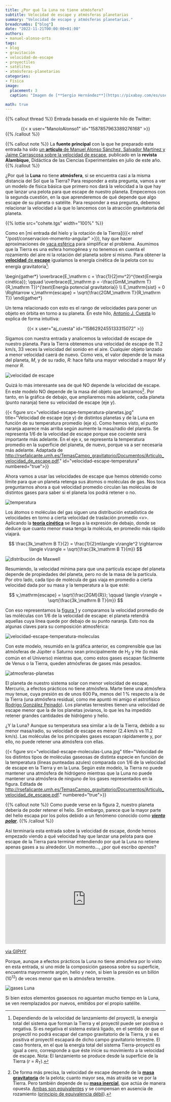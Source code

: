 ```yaml
---
title: ¿Por qué la Luna no tiene atmósfera?
subtitle: Velocidad de escape y atmósferas planetarias
summary: "Velocidad de escape y atmósferas planetarias."
breadcrumbs: ["blog"]
date: "2022-11-21T00:00:00+01:00"
authors:
- manuel-alonso-orts
tags:
- blog
- gravitación
- velocidad-de-escape
- proyectiles
- satélites
- atmósferas-planetarias
categories:
- Física
image:
  placement: 3
  caption: "Imagen de [**Sergio Hernández**](https://pixabay.com/es/users/sergioht87-8948976/) en [Pixabay](https://pixabay.com/es/)"

math: true
---
```


{{% callout thread %}}
Entrada basada en el siguiente hilo de Twitter:
<div align="center">
{{< x user="ManoloAlonso1" id="1587857963389276168" >}}
</div>
{{% /callout %}}

{{% callout note %}}
La **fuente principal** con la que he preparado esta entrada ha sido [un **artículo** de Manuel Alonso Sánchez, Salvador Martínez y Jaime Carrascosa sobre la velocidad de escape](http://rsefalicante.umh.es/TemasCampo_gravitatorio/Documentos/Articulo_velocidad_de_escape.pdf), publicado en la **revista Alambique**, Didáctica de las Ciencias Experimentales en julio de este año.
{{% /callout %}}

¿Por qué la **Luna** no tiene **atmósfera**, si se encuentra casi a la misma distancia del Sol que la Tierra? Para responder a esta pregunta, vamos a ver un modelo de física básica que primero nos dará la velocidad a la que hay que lanzar una pelota para que escape de nuestro planeta. Empecemos con la segunda cuestión, en la que aprenderemos de qué depende que algo escape de su planeta o satélite. Para responder a esa pregunta, debemos relacionar la velocidad a la que lo lancemos con la atracción gravitatoria del planeta.

{{% lottie src="cohete.tgs" width="100%" %}}

Como en [mi entrada del hielo y la rotación de la Tierra]({{< relref "/post/conservacion-momento-angular" >}}), hay que hacer aproximaciones de [vaca esférica](https://es.wikipedia.org/wiki/Vaca_esférica) para simplificar el problema. Asumimos que la Tierra es una esfera homogénea y no tenemos en cuenta el rozamiento del aire ni la rotación del planeta sobre sí mismo. Para obtener la [**velocidad** de **escape**](https://es.wikipedia.org/wiki/Velocidad_de_escape) igualamos la energía cinética de la pelota con su energía gravitatoria[^1]:

[^1]: Dependiendo de la velocidad de lanzamiento del proyectil, la energía total del sistema que forman la Tierra y el proyectil puede ser positiva o negativa. Si es negativa el sistema estará ligado, en el sentido de que el proyectil no podrá escapar del campo gravitatorio de la Tierra, y si es positiva el proyectil escapará de dicho campo gravitatorio terrestre. El caso frontera, en el que la energía total del sistema Tierra-proyectil es igual a cero, corresponde a que éste inicie su movimiento a la velocidad de escape. Nota: El lanzamiento se produce desde la superficie de la Tierra (*r* = *R*<sub>T</sub>).

\begin{gather*}
\overbrace{E_\mathrm c = \frac{1}{2}mv^2}^{\text{Energía cinética}}; \qquad \overbrace{E_\mathrm p = -\frac{GmM_\mathrm T}{R_\mathrm T}}^{\text{Energía potencial gravitatoria}} \\\\
E_\mathrm{sist} = 0 \Rightarrow v_\mathrm{escape} = \sqrt{\frac{2GM_\mathrm T}{R_\mathrm T}}
\end{gather*}

Un tema relacionado con esto es el rango de velocidades para poner un objeto en órbita en torno a su planeta. En este hilo, [Antonio J. Cuesta](https://twitter.com/aj_cuesta) lo explica de forma intuitiva:

<div align="center">
{{< x user="aj_cuesta" id="1586292455133315072" >}}
</div>

Sigamos con nuestra entrada y analicemos la velocidad de escape de nuestro planeta. Para la Tierra obtenemos una velocidad de escape de 11.2&thinsp;km/s, 33 veces la velocidad del sonido en el aire. Cualquier objeto lanzado a menor velocidad caerá de nuevo. Como veis, el valor depende de la masa del planeta, *M*, y de su radio, *R*: hace falta una mayor velocidad a mayor *M* y menor *R*.

![velocidad de escape](velocidad-escape.jpg "Como estamos en la superficie del planeta, lanzamos la pelota desde una distancia de su centro igual al radio de la Tierra (que asumimos esférica), de ahí que se hable del radio del planeta. Adaptada de https://ualr.edu/tv/2021/05/27/june-2021-black-hole-summer/escape-velocity/.")

Quizá lo más interesante sea de qué NO depende la velocidad de escape. En este modelo NO depende de la masa del objeto que lanzamos[^2]. Por tanto, en la gráfica de debajo, que ampliaremos más adelante, cada planeta (punto naranja) tiene su velocidad de escape (eje y).

[^2]: De forma más precisa, la velocidad de escape depende de la [**masa gravitatoria**](https://es.wikipedia.org/wiki/Masa_gravitacional) de la pelota; cuanto mayor sea, más atraída se ve por la Tierra. Pero también depende de su [**masa inercial**](https://es.wikipedia.org/wiki/Masa_inercial), que actúa de manera opuesta. [Ambas son equivalentes](http://rsefalicante.umh.es/TemasMasas/masasycaida05.htm) y se compensan en ausencia de rozamiento ([principio de equivalencia débil](https://es.wikipedia.org/wiki/Principio_de_equivalencia#Principio_de_equivalencia_débil)).

{{< figure src="velocidad-escape-temperatura-planetas.jpg" title="Velocidad de escape (eje y) de distintos planetas y de la Luna en función de su temperatura promedio (eje x). Como hemos visto, el punto naranja aparece más arriba según aumente la masa/radio del planeta. Se representa 1/6 de la velocidad de escape porque ese cociente será importante más adelante. En el eje x, se representa la temperatura promedio en la superficie del planeta, de nuevo, porque va a ser necesaria más adelante. Adaptada de http://rsefalicante.umh.es/TemasCampo_gravitatorio/Documentos/Articulo_velocidad_de_escape.pdf." id="velocidad-escape-temperatura" numbered="true">}}

Ahora vamos a usar las velocidades de escape que hemos obtenido como límite para que un planeta retenga sus átomos o moléculas de gas. Nos toca preguntarnos ahora a qué velocidad promedio circulan las moléculas de distintos gases para saber si el planeta los podrá retener o no.

![temperatura](https://upload.wikimedia.org/wikipedia/commons/6/6d/Translational_motion.gif "Simulación del movimiento de átomos de helio a presión de 1950 atmósferas, ralentizada 2 trillones de veces. Se han pintado 5 átomos de rojo para facilitar su visualización. Fuente: https://en.wikipedia.org/wiki/File:Translational_motion.gif.")

Los átomos o moléculas del gas siguen una distribución estadística de velocidades en torno a cierta velocidad de traslación promedio &lt;*v*&gt;. Aplicando la [**teoría cinética**](https://es.wikipedia.org/wiki/Teor%C3%ADa_cinética_de_los_gases) se llega a la expresión de debajo, donde se deduce que cuanto menor masa tenga la molécula, en promedio más rápido viajará.

$$
\frac{3k_\mathrm B T}{2} = \frac{1}{2}m\langle v\rangle^2 \rightarrow \langle v\rangle = \sqrt{\frac{3k_\mathrm B T}{m}}
$$

![distribución de Maxwell](https://homepages.abdn.ac.uk/j.s.reid/pages/Maxwell/Legacy/MaxDn.png "Distribución de velocidades de distintas moléculas (verde vs. azul) o la misma molécula a distinta temperatura (azul vs. rojo). Como el oxígeno es más liviano que el CO<sub>2</sub>, su velocidad promedio es mayor, como también se ve en las ecuaciones de arriba. Fuente: https://homepages.abdn.ac.uk/j.s.reid/pages/Maxwell/Legacy/MaxDistrb.html.")

Resumiendo, la velocidad mínima para que una partícula escape del planeta depende de propiedades del planeta, pero no de la masa de la partícula. Por otro lado, cada tipo de molécula de gas viaja en promedio a cierta velocidad dada por su masa y la temperatura a la que esté:

$$
v_\mathrm{escape} = \sqrt{\frac{2GM}{R}}; \qquad \langle v\rangle = \sqrt{\frac{3k_\mathrm B T}{m}}
$$

Con eso representamos la [figura 1](#figure-velocidad-escape-temperatura) y comparamos la velocidad promedio de las moléculas con 1/6 de la velocidad de escape: el planeta retendrá aquellas cuya línea quede por debajo de su punto naranja. Esto nos da algunas claves para su composición atmosférica:

![velocidad-escape-temperatura-moleculas](velocidad-escape-temperatura-moleculas.jpg "Velocidad de los distintos tipos de moléculas gaseosas de distinta especie en función de la temperatura (líneas punteadas azules) comparada con 1/6 de la velocidad de escape en los distintos planetas y en la Luna. El factor 1/6 tiene en cuenta la dispersión en velocidades de las moléculas, imponiendo retener casi el 100&thinsp;% de ellas durante mucho tiempo. En este modelo, el planeta podría mantener una atmósfera de esa molécula si se encuentra por encima de su línea punteada azul correspondiente. Para la temperatura de cada planeta, los autores tomaron una temperatura promedio en la superficie del mismo. Autores: Manuel Alonso Sánchez, Salvador Martínez y Jaime Carrascosa.")

Con este modelo, resumido en la gráfica anterior, es comprensible que las atmósferas de Júpiter o Saturno sean principalmente de H<sub>2</sub> y He (lo más común en el Universo) mientras que, como estos gases escapan fácilmente de Venus o la Tierra, queden atmósferas de gases más pesados.

![atmosferas-planetas](atmosferas-planetas.jpg "Composición de las atmósferas de los planetas del sistema solar. Fuente: https://presencia.unah.edu.hn/noticias/conozca-la-atmosfera-de-los-planetas/.")

El planeta de nuestro sistema solar con menor velocidad de escape, Mercurio, a efectos prácticos no tiene atmósfera. Marte tiene una atmósfera muy tenue, cuya presión es de unos 600&thinsp;Pa, menos del 1&thinsp;% respecto a la de la Tierra (una atmósfera residual, como me apuntó mi amigo el astrofísico [Rodrigo González Peinado](https://twitter.com/rodrigogpeinado)). Los planetas terrestres tienen una velocidad de escape menor que la de los planetas jovianos, lo que les ha impedido retener grandes cantidades de hidrógeno y helio.

¿Y la Luna? Aunque su temperatura sea similar a la de la Tierra, debido a su menor masa/radio, su velocidad de escape es menor (2.4&thinsp;km/s vs 11.2&thinsp;km/s). Las moléculas de los principales gases escapan rápidamente y, por ello, no puede retener una atmósfera con ellas.

{{< figure src="velocidad-escape-moleculas-Luna.jpg" title="Velocidad de los distintos tipos de moléculas gaseosas de distinta especie en función de la temperatura (líneas punteadas azules) comparada con 1/6 de la velocidad de escape en la Tierra y en la Luna. Según este modelo, la Tierra no puede mantener una atmósfera de hidrógeno mientras que la Luna no puede mantener una atmósfera de ninguno de los gases representados en la figura. Editada de http://rsefalicante.umh.es/TemasCampo_gravitatorio/Documentos/Articulo_velocidad_de_escape.pdf." numbered="true">}}

{{% callout note %}}
Como puede verse en la figura 2, nuestro planeta debería de poder retener el helio. Sin embargo, parece que la mayor parte del helio escapa por los polos debido a un fenómeno conocido como [***viento polar***](https://en.wikipedia.org/wiki/Polar_wind).
{{% /callout %}}

Así terminaría esta entrada sobre la velocidad de escape, donde hemos empezado viendo a qué velocidad hay que lanzar una pelota para que escape de la Tierra para terminar entendiendo por qué la Luna no retiene apenas gases a su alrededor. Un momento..., ¿por qué escribo *apenas*?

<div style="width:100%;height:0;padding-bottom:56%;position:relative;"><iframe src="https://giphy.com/embed/dSd0f3W5zOzAmBfeW3" width="100%" height="100%" style="position:absolute" frameBorder="0" class="giphy-embed" allowFullScreen></iframe></div><p><a href="https://giphy.com/gifs/foxtv-fox-proven-innocent-innocentonfox-dSd0f3W5zOzAmBfeW3">via GIPHY</a></p>

Porque, aunque a efectos prácticos la Luna no tiene atmósfera por lo visto en esta entrada, si uno mide la composición gaseosa sobre su superficie, encuentra mayormente argón, helio y neón, si bien la presión es un billón (10<sup>12</sup>) de veces menor que en la atmósfera terrestre.

![gases Luna](https://www.nasa.gov/sites/default/files/images/741089main_apollo-17-lace-experiment.jpeg "El despliegue del *Lunar Atmospheric Composition Experiment* (LACE) durante la misión Apollo 17. Créditos: NASA. Más información aquí: https://www.nasa.gov/mission_pages/LADEE/news/lunar-atmosphere.html")

Si bien estos elementos gaseosos no aguantan mucho tiempo en la Luna, se ven reemplazados por nuevos, emitidos por el propio satélite.